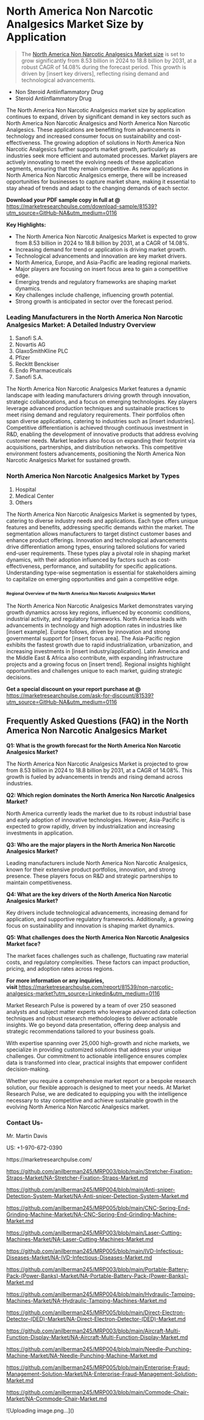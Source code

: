 <h1>North America Non Narcotic Analgesics Market&nbsp;Size by Application</h1><blockquote><p>The <a href="https://marketresearchpulse.com/download-sample/81539?utm_source=GitHub-NA&amp;utm_medium=0116">North America Non Narcotic Analgesics Market size</a> is set to grow significantly from 8.53 billion in 2024 to 18.8 billion by 2031, at a robust CAGR of 14.08% during the forecast period. This growth is driven by [insert key drivers], reflecting rising demand and technological advancements.</p></blockquote><ul><li>Non Steroid Antiinflammatory Drug<li> Steroid Antiinflammatory Drug</li></ul><p>The North America Non Narcotic Analgesics market size by application continues to expand, driven by significant demand in key sectors such as North America Non Narcotic Analgesics and North America Non Narcotic Analgesics. These applications are benefitting from advancements in technology and increased consumer focus on sustainability and cost-effectiveness. The growing adoption of solutions in North America Non Narcotic Analgesics further supports market growth, particularly as industries seek more efficient and automated processes. Market players are actively innovating to meet the evolving needs of these application segments, ensuring that they remain competitive. As new applications in North America Non Narcotic Analgesics emerge, there will be increased opportunities for businesses to capture market share, making it essential to stay ahead of trends and adapt to the changing demands of each sector.</p><p><strong>Download your PDF sample copy in full at @ </strong><a href="https://marketresearchpulse.com/download-sample/81539?utm_source=GitHub-NA&amp;utm_medium=0116">https://marketresearchpulse.com/download-sample/81539?utm_source=GitHub-NA&amp;utm_medium=0116</a></p><p><strong>Key Highlights: </strong></p><ul><li>The North America Non Narcotic Analgesics Market is expected to grow from 8.53 billion in 2024 to 18.8 billion by 2031, at a CAGR of 14.08%.</li><li>Increasing demand for trend or application is driving market growth.</li><li>Technological advancements and innovation are key market drivers.</li><li>North America, Europe, and Asia-Pacific are leading regional markets.</li><li>Major players are focusing on insert focus area to gain a competitive edge.</li><li>Emerging trends and regulatory frameworks are shaping market dynamics.</li><li>Key challenges include challenge, influencing growth potential.</li><li>Strong growth is anticipated in sector over the forecast period.</li></ul><h3>Leading Manufacturers in the North America Non Narcotic Analgesics Market: A Detailed Industry Overview</h3><ol><li>Sanofi S.A.</li><li>Novartis AG</li><li>GlaxoSmithKline PLC</li><li>Pfizer</li><li>Reckitt Benckiser</li><li>Endo Pharmaceuticals</li><li>Sanofi S.A.</li></ol><div class="flex max-w-full flex-col flex-grow"><div class="min-h-8 text-message flex w-full flex-col items-end gap-2 whitespace-normal break-words [.text-message+&amp;]:mt-5" dir="auto" data-message-author-role="assistant" data-message-id="fd8432e4-4910-450d-b182-61b7bfb0a01f" data-message-model-slug="gpt-4o"><div class="flex w-full flex-col gap-1 empty:hidden first:pt-[3px]"><div class="markdown prose w-full break-words dark:prose-invert light"><p>The North America Non Narcotic Analgesics Market features a dynamic landscape with leading manufacturers driving growth through innovation, strategic collaborations, and a focus on emerging technologies. Key players leverage advanced production techniques and sustainable practices to meet rising demand and regulatory requirements. Their portfolios often span diverse applications, catering to industries such as [insert industries]. Competitive differentiation is achieved through continuous investment in R&amp;D, enabling the development of innovative products that address evolving customer needs. Market leaders also focus on expanding their footprint via acquisitions, partnerships, and distribution networks. This competitive environment fosters advancements, positioning the North America Non Narcotic Analgesics Market for sustained growth.</p></div></div></div></div><h3>North America Non Narcotic Analgesics Market by Types</h3><ol><li>Hospital<li> Medical Center<li> Others</li></ol><div class="flex max-w-full flex-col flex-grow"><div class="min-h-8 text-message flex w-full flex-col items-end gap-2 whitespace-normal break-words [.text-message+&amp;]:mt-5" dir="auto" data-message-author-role="assistant" data-message-id="084470be-0bb7-4664-bddf-5156b4f41249" data-message-model-slug="gpt-4o-mini"><div class="flex w-full flex-col gap-1 empty:hidden first:pt-[3px]"><div class="markdown prose w-full break-words dark:prose-invert light"><p>The North America Non Narcotic Analgesics Market is segmented by types, catering to diverse industry needs and applications. Each type offers unique features and benefits, addressing specific demands within the market. The segmentation allows manufacturers to target distinct customer bases and enhance product offerings. Innovation and technological advancements drive differentiation among types, ensuring tailored solutions for varied end-user requirements. These types play a pivotal role in shaping market dynamics, with their adoption influenced by factors such as cost-effectiveness, performance, and suitability for specific applications. Understanding type-wise segmentation is essential for stakeholders aiming to capitalize on emerging opportunities and gain a competitive edge.</p></div></div></div></div><h3><span style="font-size: 11px;">Regional Overview of the North America Non Narcotic Analgesics Market</span></h3><div class="flex max-w-full flex-col flex-grow"><div class="min-h-8 text-message flex w-full flex-col items-end gap-2 whitespace-normal break-words [.text-message+&amp;]:mt-5" dir="auto" data-message-author-role="assistant" data-message-id="e9038762-ce64-4e30-91c9-9bd413514231" data-message-model-slug="gpt-4o-mini"><div class="flex w-full flex-col gap-1 empty:hidden first:pt-[3px]"><div class="markdown prose w-full break-words dark:prose-invert light"><p>The North America Non Narcotic Analgesics Market demonstrates varying growth dynamics across key regions, influenced by economic conditions, industrial activity, and regulatory frameworks. North America leads with advancements in technology and high adoption rates in industries like [insert example]. Europe follows, driven by innovation and strong governmental support for [insert focus area]. The Asia-Pacific region exhibits the fastest growth due to rapid industrialization, urbanization, and increasing investments in [insert industry/application]. Latin America and the Middle East &amp; Africa also contribute, with expanding infrastructure projects and a growing focus on [insert trend]. Regional insights highlight opportunities and challenges unique to each market, guiding strategic decisions.</p></div></div></div></div><p><strong>Get a special discount on your report purchase at @ </strong><a href="https://marketresearchpulse.com/ask-for-discount/81539?utm_source=GitHub-NA&amp;utm_medium=0116">https://marketresearchpulse.com/ask-for-discount/81539?utm_source=GitHub-NA&amp;utm_medium=0116</a></p><h2>Frequently Asked Questions (FAQ) in the North America Non Narcotic Analgesics Market</h2><p><strong>Q1: What is the growth forecast for the North America Non Narcotic Analgesics Market?</strong></p><p>The North America Non Narcotic Analgesics Market is projected to grow from 8.53 billion in 2024 to 18.8 billion by 2031, at a CAGR of 14.08%. This growth is fueled by advancements in trends and rising demand across industries.</p><p><strong>Q2: Which region dominates the North America Non Narcotic Analgesics Market?</strong></p><p>North America currently leads the market due to its robust industrial base and early adoption of innovative technologies. However, Asia-Pacific is expected to grow rapidly, driven by industrialization and increasing investments in application.</p><p><strong>Q3: Who are the major players in the North America Non Narcotic Analgesics Market?</strong></p><p>Leading manufacturers include North America Non Narcotic Analgesics, known for their extensive product portfolios, innovation, and strong presence. These players focus on R&amp;D and strategic partnerships to maintain competitiveness.</p><p><strong>Q4: What are the key drivers of the North America Non Narcotic Analgesics Market?</strong></p><p>Key drivers include technological advancements, increasing demand for application, and supportive regulatory frameworks. Additionally, a growing focus on sustainability and innovation is shaping market dynamics.</p><p><strong>Q5: What challenges does the North America Non Narcotic Analgesics Market face?</strong></p><p>The market faces challenges such as challenge, fluctuating raw material costs, and regulatory complexities. These factors can impact production, pricing, and adoption rates across regions.</p><p><strong>For more information or any inquiries, visit&nbsp;</strong><a href="https://marketresearchpulse.com/report/81539/non-narcotic-analgesics-market?utm_source=Linkedin&utm_medium=0116">https://marketresearchpulse.com/report/81539/non-narcotic-analgesics-market?utm_source=Linkedin&utm_medium=0116</a></p><p>Market Research Pulse is powered by a team of over 250 seasoned analysts and subject matter experts who leverage advanced data collection techniques and robust research methodologies to deliver actionable insights. We go beyond data presentation, offering deep analysis and strategic recommendations tailored to your business goals.</p><p>With expertise spanning over 25,000 high-growth and niche markets, we specialize in providing customized solutions that address your unique challenges. Our commitment to actionable intelligence ensures complex data is transformed into clear, practical insights that empower confident decision-making.</p><p>Whether you require a comprehensive market report or a bespoke research solution, our flexible approach is designed to meet your needs. At Market Research Pulse, we are dedicated to equipping you with the intelligence necessary to stay competitive and achieve sustainable growth in the evolving North America Non Narcotic Analgesics market.</p><h3><strong>Contact Us-</strong></h3><p>Mr. Martin Davis</p><p>US: +1-970-672-0390</p><p>https://marketresearchpulse.com/</p><p><a href="https://github.com/anilberman245/MRP003/blob/main/Stretcher-Fixation-Straps-Market/NA-Stretcher-Fixation-Straps-Market.md">https://github.com/anilberman245/MRP003/blob/main/Stretcher-Fixation-Straps-Market/NA-Stretcher-Fixation-Straps-Market.md</a></p><p><a href="https://github.com/anilberman245/MRP004/blob/main/Anti-sniper-Detection-System-Market/NA-Anti-sniper-Detection-System-Market.md">https://github.com/anilberman245/MRP004/blob/main/Anti-sniper-Detection-System-Market/NA-Anti-sniper-Detection-System-Market.md</a></p><p><a href="https://github.com/anilberman245/MRP005/blob/main/CNC-Spring-End-Grinding-Machine-Market/NA-CNC-Spring-End-Grinding-Machine-Market.md">https://github.com/anilberman245/MRP005/blob/main/CNC-Spring-End-Grinding-Machine-Market/NA-CNC-Spring-End-Grinding-Machine-Market.md</a></p><p><a href="https://github.com/anilberman245/MRP003/blob/main/Laser-Cutting-Machines-Market/NA-Laser-Cutting-Machines-Market.md">https://github.com/anilberman245/MRP003/blob/main/Laser-Cutting-Machines-Market/NA-Laser-Cutting-Machines-Market.md</a></p><p><a href="https://github.com/anilberman245/MRP005/blob/main/IVD-Infectious-Diseases-Market/NA-IVD-Infectious-Diseases-Market.md">https://github.com/anilberman245/MRP005/blob/main/IVD-Infectious-Diseases-Market/NA-IVD-Infectious-Diseases-Market.md</a></p><p><a href="https://github.com/anilberman245/MRP003/blob/main/Portable-Battery-Pack-(Power-Banks)-Market/NA-Portable-Battery-Pack-(Power-Banks)-Market.md">https://github.com/anilberman245/MRP003/blob/main/Portable-Battery-Pack-(Power-Banks)-Market/NA-Portable-Battery-Pack-(Power-Banks)-Market.md</a></p><p><a href="https://github.com/anilberman245/MRP004/blob/main/Hydraulic-Tamping-Machines-Market/NA-Hydraulic-Tamping-Machines-Market.md">https://github.com/anilberman245/MRP004/blob/main/Hydraulic-Tamping-Machines-Market/NA-Hydraulic-Tamping-Machines-Market.md</a></p><p><a href="https://github.com/anilberman245/MRP005/blob/main/Direct-Electron-Detector-(DED)-Market/NA-Direct-Electron-Detector-(DED)-Market.md">https://github.com/anilberman245/MRP005/blob/main/Direct-Electron-Detector-(DED)-Market/NA-Direct-Electron-Detector-(DED)-Market.md</a></p><p><a href="https://github.com/anilberman245/MRP003/blob/main/Aircraft-Multi-Function-Display-Market/NA-Aircraft-Multi-Function-Display-Market.md">https://github.com/anilberman245/MRP003/blob/main/Aircraft-Multi-Function-Display-Market/NA-Aircraft-Multi-Function-Display-Market.md</a></p><p><a href="https://github.com/anilberman245/MRP004/blob/main/Needle-Punching-Machine-Market/NA-Needle-Punching-Machine-Market.md">https://github.com/anilberman245/MRP004/blob/main/Needle-Punching-Machine-Market/NA-Needle-Punching-Machine-Market.md</a></p><p><a href="https://github.com/anilberman245/MRP005/blob/main/Enterprise-Fraud-Management-Solution-Market/NA-Enterprise-Fraud-Management-Solution-Market.md">https://github.com/anilberman245/MRP005/blob/main/Enterprise-Fraud-Management-Solution-Market/NA-Enterprise-Fraud-Management-Solution-Market.md</a></p><p><a href="https://github.com/anilberman245/MRP003/blob/main/Commode-Chair-Market/NA-Commode-Chair-Market.md">https://github.com/anilberman245/MRP003/blob/main/Commode-Chair-Market/NA-Commode-Chair-Market.md</a></p>
![Uploading image.png…]()
